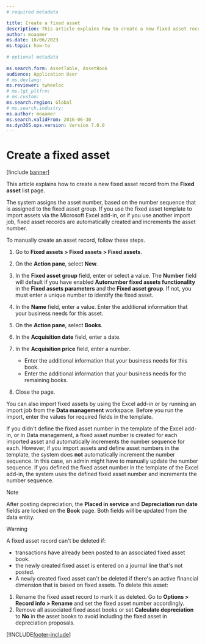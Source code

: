 ```yaml
---
# required metadata

title: Create a fixed asset
description: This article explains how to create a new fixed asset record from the Fixed asset list page.
author: moaamer
ms.date: 10/06/2023
ms.topic: how-to 
 
# optional metadata 
 
ms.search.form: AssetTable, AssetBook   
audience: Application User 
# ms.devlang:  
ms.reviewer: twheeloc
# ms.tgt_pltfrm:  
# ms.custom:  
ms.search.region: Global
# ms.search.industry: 
ms.author: moaamer
ms.search.validFrom: 2016-06-30 
ms.dyn365.ops.version: Version 7.0.0 
---
```

# Create a fixed asset

[!include [banner](../../includes/banner.md)]

This article explains how to create a new fixed asset record from the **Fixed asset** list page.

The system assigns the asset number, based on the number sequence that is assigned to the fixed asset group. If you use the fixed asset template to import assets via the Microsoft Excel add-in, or if you use another import job, fixed asset records are automatically created and increments the asset number.

To manually create an asset record, follow these steps.

1. Go to **Fixed assets \> Fixed assets \> Fixed assets**.
2. On the **Action pane**, select **New**.
3. In the **Fixed asset group** field, enter or select a value. The **Number** field will default if you have enabled **Autonumber fixed assets functionality** in the **Fixed assets parameters** and the **Fixed asset group**. If not, you must enter a unique number to identify the fixed asset.
4. In the **Name** field, enter a value. Enter the additional information that your business needs for this asset.
5. On the **Action pane**, select **Books**.
6. In the **Acquisition date** field, enter a date.
7. In the **Acquisition price** field, enter a number.

    - Enter the additional information that your business needs for this book.
    - Enter the additional information that your business needs for the remaining books.

8. Close the page.

You can also import fixed assets by using the Excel add-in or by running an import job from the **Data management** workspace. Before you run the import, enter the values for required fields in the template.

If you didn't define the fixed asset number in the template of the Excel add-in, or in Data management, a fixed asset number is created for each imported asset and automatically increments the number sequence for each. However, if you import assets and define asset numbers in the template, the system does **not** automatically increment the number sequence. In this case, an admin might have to manually update the number sequence. If you defined the fixed asset number in the template of the Excel add-in, the system uses the defined fixed asset number and increments the number sequence.

> [!NOTE]                                                                                                         
> After posting depreciation, the **Placed in service** and **Depreciation run date** fields are locked on the **Book** page. Both fields will be updated from the data entity.

> [!WARNING]
> A fixed asset record can't be deleted if:
> - transactions have already been posted to an associated fixed asset book.
> - the newly created fixed asset is entered on a journal line that's not posted.
> - A newly created fixed asset can't be deleted if there's an active financial dimension that is based on fixed assets. To delete this asset:
> 1. Rename the fixed asset record to mark it as deleted. Go to **Options > Record info > Rename** and set the fixed asset number accordingly.
> 2. Remove all associated fixed asset books or set **Calculate depreciation** to **No** in the asset books to avoid including the fixed asset in depreciation proposals.


[!INCLUDE[footer-include](../../../includes/footer-banner.md)]
